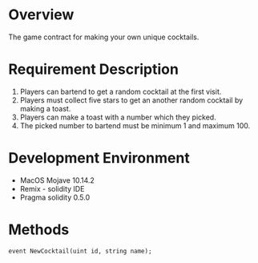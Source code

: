 # Overview
The game contract for making your own unique cocktails.

# Requirement Description
1. Players can bartend to get a random cocktail at the first visit.
2. Players must collect five stars to get an another random cocktail by making a toast.
3. Players can make a toast with a number which they picked.
4. The picked number to bartend must be minimum 1 and maximum 100.

# Development Environment
* MacOS Mojave 10.14.2
* Remix - solidity IDE
* Pragma solidity 0.5.0

# Methods
```
event NewCocktail(uint id, string name);
```